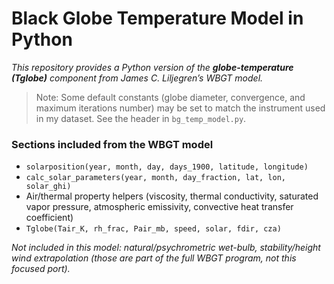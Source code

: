 # Black Globe Temperature Model in Python

*This repository provides a Python version of the **globe-temperature (Tglobe)** component from James C. Liljegren’s WBGT model.*

> Note: Some default constants (globe diameter, convergence, and maximum iterations number) may be set to match the instrument used in my dataset. See the header in `bg_temp_model.py`.

### Sections included from the WBGT model
- `solarposition(year, month, day, days_1900, latitude, longitude)`
- `calc_solar_parameters(year, month, day_fraction, lat, lon, solar_ghi)`
- Air/thermal property helpers (viscosity, thermal conductivity, saturated vapor pressure, atmospheric emissivity, convective heat transfer coefficient)
- `Tglobe(Tair_K, rh_frac, Pair_mb, speed, solar, fdir, cza)`


*Not included in this model: natural/psychrometric wet-bulb, stability/height wind extrapolation (those are part of the full WBGT program, not this focused port).*
